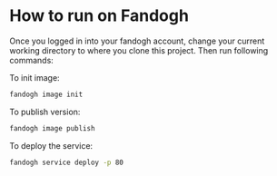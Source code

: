 How to run on Fandogh
===============


Once you logged in into your fandogh account, change your current working directory to where you clone this project.
Then run following commands:

To init image:
```bash
fandogh image init
```

To publish version:
```bash
fandogh image publish
```

To deploy the service:
```bash
fandogh service deploy -p 80
```
